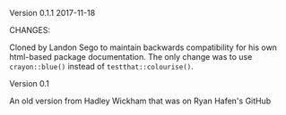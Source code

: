 Version 0.1.1  2017-11-18

CHANGES:

Cloned by Landon Sego to maintain backwards compatibility for his own html-based package documentation.  The only change was to use `crayon::blue()` instead of `testthat::colourise()`.

Version 0.1

An old version from Hadley Wickham that was on Ryan Hafen's GitHub
